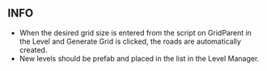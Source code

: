 ## **INFO** 

* When the desired grid size is entered from the script on GridParent in the Level and Generate Grid is clicked, the roads are automatically created.
*  New levels should be prefab and placed in the list in the Level Manager.
